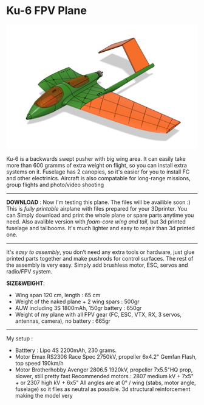 # Ku-6 FPV Plane
<img src="https://github.com/YuRa-Aero/Ku-6-FPV-Plane/blob/images/main_view.png" align=”right”>

 Ku-6 is a backwards swept pusher with big wing area. It can easily take more than 600 gramms of extra weight on flight, so you can install extra systems on it. 
Fuselage has 2 canopies, so it's easier for you to install FC and other electrinics. Aircraft is also compatable for long-range missions, group flights and photo/video shooting
___
**DOWNLOAD** : Now I'm testing this plane. The files will be availible soon :)
 This is *fully printable* airplane with files prepared for your 3Dprinter. You can Simply download and print
the whole plane or spare parts anytime you need.
Also avalible version with *foam-core wing and tail*, but 3d printed fuselage and tailbooms. It's much lighter and easy to repair than 3d printed one.
___
 It's *easy to assembly*, you don’t need any extra tools or hardware, just glue printed
parts together and make pushrods for control surfaces. The rest of the assembly is very
easy. Simply add brushless motor, ESC, servos and radio/FPV system. 

**SIZE&WEIGHT**:
<ul>
      <li>Wing span 120 cm, length : 65 cm</li>
      <li>Weight of the naked plane + 2 wing spars : 500gr</li>
      <li>AUW including 3S 1800mAh, 150gr battery : 650gr</li>
      <li>Weight of my plane with all FPV gear (FC, ESC, VTX, RX, 3 servos, antennas, camera), no battery : 665gr </li>
</ul>

___

My setup :

- Batttery : Lipo 4S 2200mAh, 230 grams.
- Motor Emax RS2306 Race Spec 2750kV, propeller 6x4.2" Gemfan Flash, top speed 190km/h
- Motor Brotherhobby Avenger 2806.5 1920kV, propeller 7x5.5"HQ prop, slower, still pretty fast
Recommended motors : 2807 medium kV + 7x5" + or 2307 high kV + 6x5"
 All angles are at 0° / wing (stabs, motor angle, fuselage) so it flies as neutral as possible. 
3d structural reinforcement making the model very
